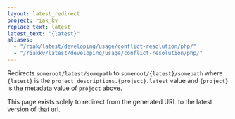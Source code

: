 ```yaml
---
layout: latest_redirect
project: riak_kv
replace_text: latest
latest_text: "{latest}"
aliases:
  - "/riak/latest/developing/usage/conflict-resolution/php/"
  - "/riakkv/latest/developing/usage/conflict-resolution/php/"
---
```


Redirects `someroot/latest/somepath` to `someroot/{latest}/somepath` 
where `{latest}` is the `project_descriptions.{project}.latest` value
and `{project}` is the metadata value of `project` above.

This page exists solely to redirect from the generated URL to the latest version of
that url.


